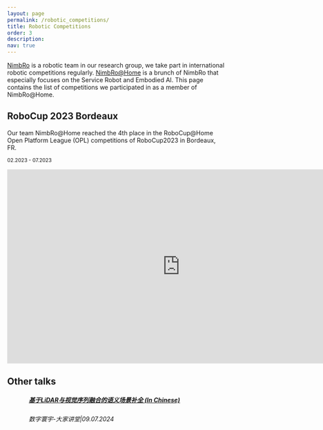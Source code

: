 ```yaml
---
layout: page
permalink: /robotic_competitions/
title: Robotic Competitions
order: 3
description: 
nav: true
---
```


[NimbRo](https://www.ais.uni-bonn.de/nimbro/) is a robotic team in our research group, we take part in international robotic competitions regularly. [NimbRo@Home](https://www.ais.uni-bonn.de/nimbro/@Home/) is a brunch of NimbRo that especially focuses on the Service Robot and Embodied AI. This page contains the list of competitions we participated in as a member of NimbRo@Home.

## RoboCup 2023 Bordeaux

Our team NimbRo@Home reached the 4th place in the RoboCup@Home Open Platform League (OPL) competitions of RoboCup2023 in Bordeaux, FR.

<small>02.2023 - 07.2023</small>

<div style="text-align: center;">
    <iframe width="800" height="450" src="https://www.youtube.com/embed/fMhtsJv4SAE" frameborder="0" allow="accelerometer; autoplay; clipboard-write; encrypted-media; gyroscope; picture-in-picture" allowfullscreen></iframe>
</div>

## Other talks

<div class="card mt-3">
    <div class="p-3" style="padding-left: 50px; margin-top: 20px;"> <!-- 增加 margin-top -->
        <div class="row" style="margin-bottom: 20px;"> <!-- 增加 margin-bottom -->
            <div class="col-sm-12">
                <h5 class="card-title"><a href="https://cepoca.cn/lectureHall/lectureRoomDetail?liveUid=ff8e2eafbc2a03a39232caac2c44316c" target="_blank" rel="noopener noreferrer">基于LiDAR与视觉序列融合的语义场景补全 (In Chinese)</a></h5>
            </div>
        </div>
        <div class="row">
            <div class="col-sm-9">
                <h6 class="card-title font-italic">数字寰宇-大家讲堂|09.07.2024</h6>
            </div>
        </div>
    </div>
</div>
